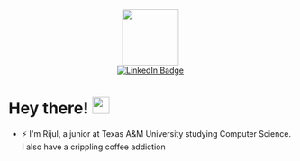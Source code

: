 <div id="header" align="center">
  <img src="https://media.giphy.com/media/3oFyDpRagf96Uz9rzO/giphy.gif" width="100"/>
</div>


<div id="badges" align="center">
  <a href="https://linkedin.com/in/rijulr">
    <img src="https://img.shields.io/badge/LinkedIn-blue?style=for-the-badge&logo=linkedin&logoColor=white" alt="LinkedIn Badge"/>
  </a>
</div>

<h1>
  Hey there!
  <img src="https://media.giphy.com/media/hvRJCLFzcasrR4ia7z/giphy.gif" width="30px"/>
</h1>

- :zap: I'm Rijul, a junior at Texas A&M University studying Computer Science. I also have a crippling coffee addiction
